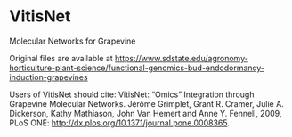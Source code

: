 # VitisNet
Molecular Networks for Grapevine

Original files are available at 
https://www.sdstate.edu/agronomy-horticulture-plant-science/functional-genomics-bud-endodormancy-induction-grapevines

Users of VitisNet should cite: VitisNet: “Omics” Integration through Grapevine Molecular Networks. Jérôme Grimplet, Grant R. Cramer, Julie A. Dickerson, Kathy Mathiason, John Van Hemert and Anne Y. Fennell, 2009, PLoS ONE: http://dx.plos.org/10.1371/journal.pone.0008365.
